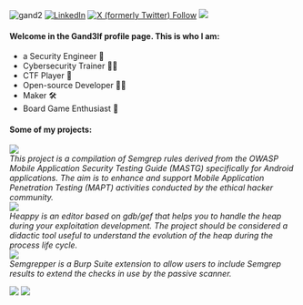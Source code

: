 ![gand2](https://github.com/user-attachments/assets/56916c58-da1a-4c58-910f-e41e726c9de2)
[![LinkedIn](https://img.shields.io/badge/LinkedIn-%230077B5.svg?logo=linkedin&logoColor=white)](https://www.linkedin.com/in/riccardo-cardelli) [![X (formerly Twitter) Follow](https://img.shields.io/twitter/follow/gand3lf)](https://x.com/gand3lf) [![](https://img.shields.io/badge/-HackMD-orange)](https://hackmd.io/@gand3lf)
<br>
#### Welcome in the Gand3lf profile page. This is who I am:

- a Security Engineer 🔐
- Cybersecurity Trainer 🧑‍🏫
- CTF Player 🧩
- Open-source Developer 👨‍💻
- Maker 🛠️
- Board Game Enthusiast 🎲

#### Some of my projects:  
<a href="https://github.com/mindedsecurity/semgrep-rules-android-security"><img src="https://badgen.net/github/stars/mindedsecurity/semgrep-rules-android-security?label=Semgrep%20Rules%20for%20Android%20Security&color=orange" /></a>  
_This project is a compilation of Semgrep rules derived from the OWASP Mobile Application Security Testing Guide (MASTG) specifically for Android applications.
The aim is to enhance and support Mobile Application Penetration Testing (MAPT) activities conducted by the ethical hacker community._  
<a href="https://github.com/gand3lf/heappy"><img src="https://badgen.net/github/stars/gand3lf/heappy?label=Heappy" /></a>  
_Heappy is an editor based on gdb/gef that helps you to handle the heap during your exploitation development.
The project should be considered a didactic tool useful to understand the evolution of the heap during the process life cycle._  
<a href="https://github.com/gand3lf/semgrepper"><img src="https://badgen.net/github/stars/gand3lf/semgrepper?label=Semgrepper&color=green" /></a>  
_Semgrepper is a Burp Suite extension to allow users to include Semgrep results to extend the checks in use by the passive scanner._

![](https://github-readme-stats.vercel.app/api?username=gand3lf&theme=dark&hide_border=false&include_all_commits=false&count_private=false)
![](https://github-readme-streak-stats.herokuapp.com/?user=gand3lf&theme=dark&hide_border=false)<br/>
